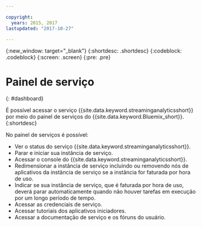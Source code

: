 ```yaml
---

copyright:
  years: 2015, 2017
lastupdated: "2017-10-27"

---
```


<!-- Attribute definitions -->
{:new_window: target="_blank"}
{:shortdesc: .shortdesc}
{:codeblock: .codeblock}
{:screen: .screen}
{:pre: .pre}

# Painel de serviço
{: #dashboard}

É possível acessar o serviço {{site.data.keyword.streaminganalyticsshort}} por meio do painel de serviços do {{site.data.keyword.Bluemix_short}}.
{:shortdesc}

No painel de serviços é possível:

* Ver o status do serviço {{site.data.keyword.streaminganalyticsshort}}.
* Parar e iniciar sua instância de serviço.
* Acessar o console do {{site.data.keyword.streaminganalyticsshort}}.
* Redimensionar a instância de serviço incluindo ou removendo nós de aplicativos da instância de
serviço se a instância for faturada por hora de uso.
* Indicar se sua instância de serviço, que é faturada por hora de uso, deverá parar
automaticamente quando não houver tarefas em execução por um longo período de tempo.
* Acessar as credenciais de serviço.
* Acessar tutoriais dos aplicativos iniciadores.
* Acessar a documentação de serviço e os fóruns do usuário.
